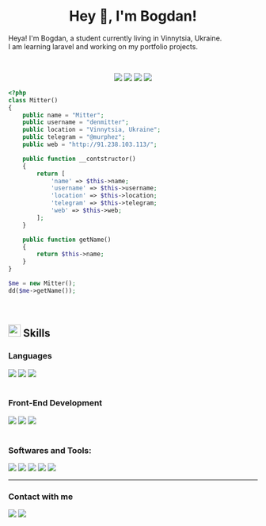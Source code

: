 <h1 align="center">
    <b>Hey 👋, I'm Bogdan!</b>
</h1>

Heya! I'm Bogdan, a student currently living in Vinnytsia, Ukraine. <br>
I am learning laravel and working on my portfolio projects.

<br>

<p>
    <div align="center">
        <img src="https://img.shields.io/badge/-HTML-c58545?style=for-the-badge&logo=html5&logoColor=c58545&labelColor=282828">
        <img src="https://img.shields.io/badge/-CSS-d1a01f?style=for-the-badge&logo=css3&logoColor=d1a01f&labelColor=282828">
        <img src="https://img.shields.io/badge/-PHP-609ad3?style=for-the-badge&logo=php&logoColor=609ad3&labelColor=282828">
        <img src="https://img.shields.io/badge/-Lravel-df5065?style=for-the-badge&logo=laravel&logoColor=df5065&labelColor=282828">
    </div>
</p>

```php
<?php
class Mitter() 
{
    public name = "Mitter";
    public username = "denmitter";
    public location = "Vinnytsia, Ukraine";
    public telegram = "@murphez";
    public web = "http://91.238.103.113/";

    public function __contstructor()
    {
        return [
            'name' => $this->name;
            'username' => $this->username;
            'location' => $this->location;
            'telegram' => $this->telegram;
            'web' => $this->web;
        ];
    }

    public function getName()
    {
        return $this->name;
    }
}

$me = new Mitter();
dd($me->getName());
```

<!-- <p align="left">
    <a href="https://denmitter.dev/">
        <img width="49.5%" src="https://github-readme-streak-stats.herokuapp.com/?user=denmitter&theme=gruvbox&hide_border=true" />
    </a>
</p> -->

<br>

## <img src="https://media2.giphy.com/media/QssGEmpkyEOhBCb7e1/giphy.gif?cid=ecf05e47a0n3gi1bfqntqmob8g9aid1oyj2wr3ds3mg700bl&rid=giphy.gif" width ="25"><b> Skills</b>

<p>
    <div align="left">
        <div>
            <h3>Languages</h3>
            <img src="https://img.shields.io/badge/-PHP-609ad3?style=for-the-badge&logo=php&logoColor=609ad3&labelColor=282828">
            <img src="https://img.shields.io/badge/-Lravel-df5065?style=for-the-badge&logo=laravel&logoColor=df5065&labelColor=282828">
            <img src="https://img.shields.io/badge/-Python-2b6ee8?style=for-the-badge&logo=python&logoColor=2b6ee8&labelColor=282828">
        </div>
        <br>
        <div>
            <h3>Front-End Development</h3>
            <img src="https://img.shields.io/badge/-HTML-c58545?style=for-the-badge&logo=html5&logoColor=c58545&labelColor=282828">
            <img src="https://img.shields.io/badge/-CSS-d1a01f?style=for-the-badge&logo=css3&logoColor=d1a01f&labelColor=282828">
            <img src="https://img.shields.io/badge/-JavaScript-f6e044?style=for-the-badge&logo=javascript&logoColor=f6e044&labelColor=282828">
        </div>
        <br>
        <div>
            <h3>Softwares and Tools:</h3>
            <img src="https://img.shields.io/badge/-GIT-e55c3b?style=for-the-badge&logo=git&logoColor=e55c3b&labelColor=282828">
            <img src="https://img.shields.io/badge/-GITHUB-121011?style=for-the-badge&logo=github&logoColor=ffffff&labelColor=282828">
            <img src="https://img.shields.io/badge/-GOOGLE-4983ef?style=for-the-badge&logo=google&logoColor=4983ef&labelColor=282828">
            <img src="https://img.shields.io/badge/-VISUAL STUDIO CODE-2176d3?style=for-the-badge&labelColor=282828">
            <img src="https://img.shields.io/badge/-Linux-f7c842?style=for-the-badge&logo=linux&logoColor=f7c842&labelColor=282828">
    </div>
</p>
<hr>

<h3>Contact with me</h3>
<a href="https://t.me/murphez"><img src="https://img.shields.io/badge/-Telegram-4983ef?style=for-the-badge&logo=telegram&logoColor=4983ef&labelColor=282828"></a>
<a href="http://91.238.103.113/"><img src="https://img.shields.io/badge/-Portfolio-609ad3?style=for-the-badge&labelColor=282828"></a>